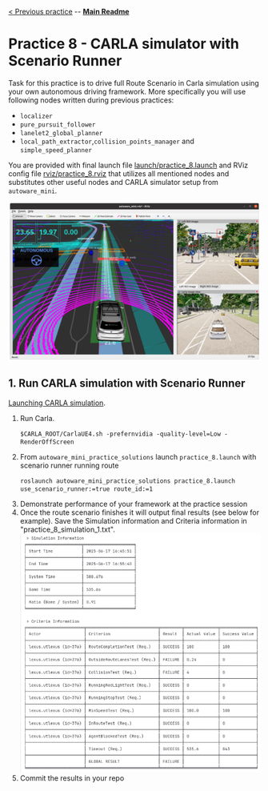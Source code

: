 [< Previous practice](../practice_7) -- [**Main Readme**](../README.md)

# Practice 8 - CARLA simulator with Scenario Runner

Task for this practice is to drive full Route Scenario in Carla simulation using your own autonomous driving framework. More specifically you will use following nodes written during previous practices:

* `localizer`
* `pure_pursuit_follower`
* `lanelet2_global_planner`
* `local_path_extractor`,`collision_points_manager` and `simple_speed_planner`

You are provided with final launch file [launch/practice_8.launch](launch/practice_8.launch) and RViz config file [rviz/practice_8.rviz](rviz/practice_8.launch) that utilizes all mentioned nodes and substitutes other useful nodes and CARLA simulator setup from `autoware_mini`. 

![rviz_carla](images/rviz_carla.png)

## 1. Run CARLA simulation with Scenario Runner

[Launching CARLA simulation](https://github.com/UT-ADL/autoware_mini?tab=readme-ov-file#launching-carla-simulation).

1. Run Carla. 
    ```
    $CARLA_ROOT/CarlaUE4.sh -prefernvidia -quality-level=Low -RenderOffScreen
    ```
2. From `autoware_mini_practice_solutions` launch `practice_8.launch` with scenario runner running route
    ```
    roslaunch autoware_mini_practice_solutions practice_8.launch use_scenario_runner:=true route_id:=1
    ```
3. Demonstrate performance of your framework at the practice session
4. Once the route scenario finishes it will output final results (see below for example). Save the Simulation information and Criteria information in "practice_8_simulation_1.txt".
![results_example](images/results_example.png)
5. Commit the results in your repo